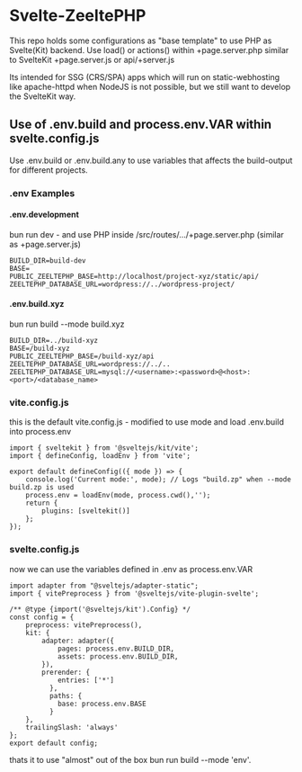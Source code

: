 # Svelte-ZeeltePHP

This repo holds some configurations as "base template" to use PHP as Svelte(Kit) backend.
Use load() or actions() within +page.server.php similar to SvelteKit +page.server.js or api/+server.js

Its intended for SSG (CRS/SPA) apps which will run on static-webhosting like apache-httpd when NodeJS is not possible, but we still want to develop the SvelteKit way. 


## Use of .env.build  and  process.env.VAR within svelte.config.js
Use .env.build or .env.build.any to use variables that affects the build-output for different projects.

### .env Examples
#### .env.development
bun run dev - and use PHP inside /src/routes/.../+page.server.php (similar as +page.server.js)
```
BUILD_DIR=build-dev
BASE=
PUBLIC_ZEELTEPHP_BASE=http://localhost/project-xyz/static/api/
ZEELTEPHP_DATABASE_URL=wordpress://../wordpress-project/
```

#### .env.build.xyz
bun run build --mode build.xyz
```
BUILD_DIR=../build-xyz
BASE=/build-xyz
PUBLIC_ZEELTEPHP_BASE=/build-xyz/api
ZEELTEPHP_DATABASE_URL=wordpress://../..
ZEELTEPHP_DATABASE_URL=mysql://<username>:<password>@<host>:<port>/<database_name>
```


### vite.config.js
this is the default vite.config.js - modified to use mode and load .env.build into process.env
```
import { sveltekit } from '@sveltejs/kit/vite';
import { defineConfig, loadEnv } from 'vite';

export default defineConfig(({ mode }) => {
	console.log('Current mode:', mode); // Logs "build.zp" when --mode build.zp is used
	process.env = loadEnv(mode, process.cwd(),'');
	return {
		plugins: [sveltekit()]
	};
});
```

### svelte.config.js
now we can use the variables defined in .env as process.env.VAR
```
import adapter from "@sveltejs/adapter-static";
import { vitePreprocess } from '@sveltejs/vite-plugin-svelte';

/** @type {import('@sveltejs/kit').Config} */
const config = {
	preprocess: vitePreprocess(),
	kit: {
		adapter: adapter({
			pages: process.env.BUILD_DIR,
			assets: process.env.BUILD_DIR,
		}),
		prerender: {
			entries: ['*']
		  },
		  paths: {
			base: process.env.BASE
		  }
	},
	trailingSlash: 'always'
};
export default config;
```

thats it to use "almost" out of the box bun run build --mode 'env'.

